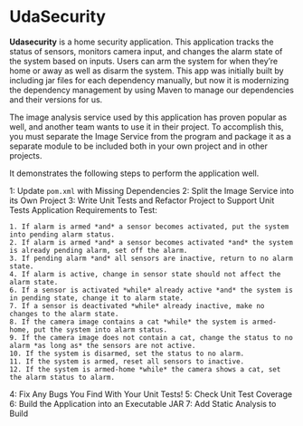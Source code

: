 # UdaSecurity

**Udasecurity** is a home security application. This application tracks the status of sensors, monitors camera input, and changes the alarm state of the system based on inputs. Users can arm the system for when they’re home or away as well as disarm the system. This app was initially built by including jar files for each dependency manually, but now it is modernizing the dependency management by using Maven to manage our dependencies and their versions for us. 

The image analysis service used by this application has proven popular as well, and another team wants to use it in their project. To accomplish this, you must separate the Image Service from the program and package it as a separate module to be included both in your own project and in other projects.

It demonstrates the following steps to perform the application well.

1: Update `pom.xml` with Missing Dependencies
2: Split the Image Service into its Own Project
3: Write Unit Tests and Refactor Project to Support Unit Tests
   Application Requirements to Test:

    1. If alarm is armed *and* a sensor becomes activated, put the system into pending alarm status.
    2. If alarm is armed *and* a sensor becomes activated *and* the system is already pending alarm, set off the alarm.
    3. If pending alarm *and* all sensors are inactive, return to no alarm state.
    4. If alarm is active, change in sensor state should not affect the alarm state.
    6. If a sensor is activated *while* already active *and* the system is in pending state, change it to alarm state.
    7. If a sensor is deactivated *while* already inactive, make no changes to the alarm state.
    8. If the camera image contains a cat *while* the system is armed-home, put the system into alarm status.
    9. If the camera image does not contain a cat, change the status to no alarm *as long as* the sensors are not active.
    10. If the system is disarmed, set the status to no alarm.
    11. If the system is armed, reset all sensors to inactive.
    12. If the system is armed-home *while* the camera shows a cat, set the alarm status to alarm.

4: Fix Any Bugs You Find With Your Unit Tests!
5: Check Unit Test Coverage
6: Build the Application into an Executable JAR
7: Add Static Analysis to Build

